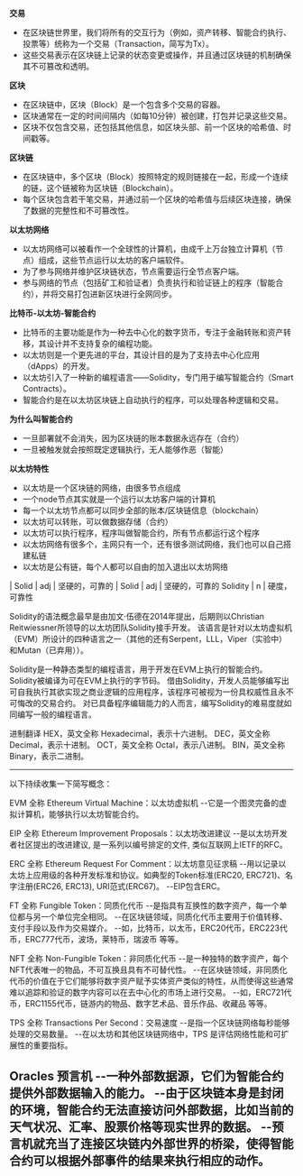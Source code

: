 **交易**
- 在区块链世界里，我们将所有的交互行为（例如，资产转移、智能合约执行、投票等）统称为一个交易（Transaction，简写为Tx）。
- 这些交易表示在区块链上记录的状态变更或操作，并且通过区块链的机制确保其不可篡改和透明。

**区块**
- 在区块链中，区块（Block）是一个包含多个交易的容器。
- 区块通常在一定的时间间隔内（如每10分钟）被创建，打包并记录这些交易。
- 区块不仅包含交易，还包括其他信息，如区块头部、前一个区块的哈希值、时间戳等。

**区块链**
- 在区块链中，多个区块（Block）按照特定的规则链接在一起，形成一个连续的链，这个链被称为区块链（Blockchain）。
- 每个区块包含若干笔交易，并通过前一个区块的哈希值与后续区块连接，确保了数据的完整性和不可篡改性。

**以太坊网络**
- 以太坊网络可以被看作一个全球性的计算机，由成千上万台独立计算机（节点）组成，这些节点运行以太坊的客户端软件。
- 为了参与网络并维护区块链状态，节点需要运行全节点客户端。
- 参与网络的节点（包括矿工和验证者）负责执行和验证链上的程序（智能合约），并将交易打包进新区块进行全网同步。

**比特币-以太坊-智能合约**
- 比特币的主要功能是作为一种去中心化的数字货币，专注于金融转账和资产转移，其设计并不支持复杂的编程功能。
- 以太坊则是一个更先进的平台，其设计目的是为了支持去中心化应用（dApps）的开发。
- 以太坊引入了一种新的编程语言——Solidity，专门用于编写智能合约（Smart Contracts）。
- 智能合约是在以太坊区块链上自动执行的程序，可以处理各种逻辑和交易。

**为什么叫智能合约**
- 一旦部署就不会消失，因为区块链的账本数据永远存在（合约）
- 一旦被触发就会按照既定逻辑执行，无人能够作恶（智能）

**以太坊特性**
- 以太坊是一个区块链的网络，由很多节点组成
- 一个node节点其实就是一个运行以太坊客户端的计算机
- 每一个以太坊节点都可以同步全部的账本/区块链信息（blockchain）
- 以太坊可以转账，可以做数据存储（合约）
- 以太坊可以执行程序，程序叫做智能合约，所有节点都运行这个程序
- 以太坊网络有很多个，主网只有一个，还有很多测试网络，我们也可以自己搭建私链
- 以太坊是公有链，每个人都可以自由的加入退出以太坊网络

| Solid | adj | 坚硬的，可靠的 |
Solid       | adj   |   坚硬的，可靠的
Solidity    | n     |   硬度，可靠性

Solidity的语法概念最早是由加文·伍德在2014年提出，后期则以Christian Reitwiessner所领导的以太坊团队Solidity接手开发。
该语言是针对以太坊虚拟机（EVM）所设计的四种语言之一（其他的还有Serpent，LLL，Viper（实验中）和Mutan（已弃用））。

Solidity是一种静态类型的编程语言，用于开发在EVM上执行的智能合约。 
Solidity被编译为可在EVM上执行的字节码。
借由Solidity，开发人员能够编写出可自我执行其欲实现之商业逻辑的应用程序，该程序可被视为一份具权威性且永不可悔改的交易合约。
对已具备程序编辑能力的人而言，编写Solidity的难易度就如同编写一般的编程语言。

进制翻译
HEX，英文全称 Hexadecimal，表示十六进制。
DEC，英文全称 Decimal，表示十进制。
OCT，英文全称 Octal，表示八进制。
BIN，英文全称 Binary，表示二进制。

----------------------------------------------------------------------------------------------------------------
以下持续收集一下简写概念：

EVM 全称 Ethereum Virtual Machine：以太坊虚拟机
--它是一个图灵完备的虚拟计算机，能够执行以太坊智能合约。

EIP 全称 Ethereum Improvement Proposals：以太坊改进建议
--是以太坊开发者社区提出的改进建议, 是一系列以编号排定的文件, 类似互联网上IETF的RFC。

ERC 全称 Ethereum Request For Comment：以太坊意见征求稿
--用以记录以太坊上应用级的各种开发标准和协议。如典型的Token标准(ERC20, ERC721)、名字注册(ERC26, ERC13), URI范式(ERC67)。
--EIP包含ERC。

FT 全称 Fungible Token：同质化代币
--是指具有互换性的数字资产，每一个单位都与另一个单位完全相同。
--在区块链领域，同质化代币主要用于价值转移、支付手段以及作为交易媒介。
--如，比特币，以太币，ERC20代币，ERC223代币，ERC777代币，波场，莱特币，瑞波币 等等。

NFT 全称 Non-Fungible Token：非同质化代币
--是一种独特的数字资产，每个NFT代表唯一的物品，不可互换且具有不可替代性。
--在区块链领域，非同质化代币的价值在于它们能够将数字资产赋予实体资产类似的特性，从而使得这些通常难以追踪和验证的数字内容可以在去中心化的市场上进行交易。
--如，ERC721代币，ERC1155代币，链游内的物品、数字艺术品、音乐作品、收藏品 等等。

TPS 全称 Transactions Per Second：交易速度
--是指一个区块链网络每秒能够处理的交易数量。
--在以太坊和其他区块链网络中，TPS 是评估网络性能和可扩展性的重要指标。

Oracles 预言机
--一种外部数据源，它们为智能合约提供外部数据输入的能力。
--由于区块链本身是封闭的环境，智能合约无法直接访问外部数据，比如当前的天气状况、汇率、股票价格等现实世界的数据。
--预言机就充当了连接区块链内外部世界的桥梁，使得智能合约可以根据外部事件的结果来执行相应的动作。
----------------------------------------------------------------------------------------------------------------




